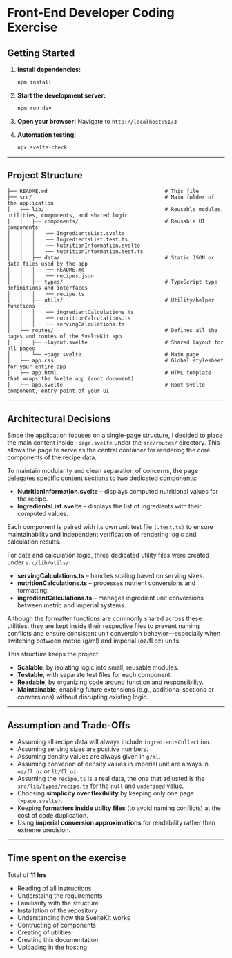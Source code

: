 # Front-End Developer Coding Exercise

## Getting Started

1. **Install dependencies:**
   ```bash
   npm install
   ```

2. **Start the development server:**
   ```bash
   npm run dev
   ```

3. **Open your browser:**
   Navigate to `http://localhost:5173`

2. **Automation testing:**
   ```bash
   npx svelte-check
   ```

---

## Project Structure

```
├── README.md                                      # This file
├── src/                                           # Main folder of the application
│   ├── lib/                                       # Reusable modules, utilities, components, and shared logic
│   │   ├── components/                            # Reusable UI components
│   │   │   ├── IngredientsList.svelte
│   │   │   ├── IngredientsList.test.ts
│   │   │   ├── NutritionInformation.svelte
│   │   │   └── NutritionInformation.test.ts
│   │   ├── data/                                  # Static JSON or data files used by the app
│   │   │   ├── README.md
│   │   │   └── recipes.json
│   │   ├── types/                                 # TypeScript type definitions and interfaces
│   │   │   └── recipe.ts
│   │   ├── utils/                                 # Utility/helper functions
│   │   │   ├── ingredientCalculations.ts
│   │   │   ├── nutritionCalculations.ts
│   │   │   └── servingCalculations.ts
│   ├── routes/                                    # Defines all the pages and routes of the SvelteKit app
│   │   ├── +layout.svelte                         # Shared layout for all pages
│   │   └── +page.svelte                           # Main page
│   ├── app.css                                    # Global stylesheet for your entire app
│   ├── app.html                                   # HTML template that wraps the Svelte app (root document)
│   └── app.svelte                                 # Root Svelte component, entry point of your UI
```

---

## Architectural Decisions

Since the application focuses on a single-page structure, I decided to place the main content inside `+page.svelte` under the `src/routes/` directory. This allows the page to serve as the central container for rendering the core components of the recipe data.

To maintain modularity and clean separation of concerns, the page delegates specific content sections to two dedicated components:
- **NutritionInformation.svelte** – displays computed nutritional values for the recipe.
- **IngredientsList.svelte** – displays the list of ingredients with their computed values.

Each component is paired with its own unit test file `(.test.ts)` to ensure maintainability and independent verification of rendering logic and calculation results.

For data and calculation logic, three dedicated utility files were created under `src/lib/utils/`:
- **servingCalculations.ts** – handles scaling based on serving sizes.
- **nutritionCalculations.ts** – processes nutrient conversions and formatting.
- **ingredientCalculations.ts** – manages ingredient unit conversions between metric and imperial systems.

Although the formatter functions are commonly shared across these utilities, they are kept inside their respective files to prevent naming conflicts and ensure consistent unit conversion behavior—especially when switching between metric (g/ml) and imperial (oz/fl oz) units.

This structure keeps the project:
- **Scalable**, by isolating logic into small, reusable modules.
- **Testable**, with separate test files for each component.
- **Readable**, by organizing code around function and responsibility.
- **Maintainable**, enabling future extensions (e.g., additional sections or conversions) without disrupting existing logic.

---

## Assumption and Trade-Offs
- Assuming all recipe data will always include `ingredientsCollection`.
- Assuming serving sizes are positive numbers.
- Assuming density values are always given in `g/ml`.
- Assuming converion of density values in imperial unit are always in `oz/fl oz` or `lb/fl oz`.
- Assuming the `recipe.ts` is a real data, the one that adjusted is the `src/lib/types/recipe.ts` for the `null` and `undefined` value.
- Choosing **simplicity over flexibility** by keeping only one page `(+page.svelte)`.
- Keeping **formatters inside utility files** (to avoid naming conflicts) at the cost of code duplication.
- Using **imperial conversion approximations** for readability rather than extreme precision.

---

## Time spent on the exercise

Total of **11 hrs**

- Reading of all instructions
- Understaing the requirements
- Familiarity with the structure
- Installation of the repository
- Understanding how the SvelteKit works
- Contructing of components
- Creating of utilities
- Creating this documentation
- Uploading in the hosting